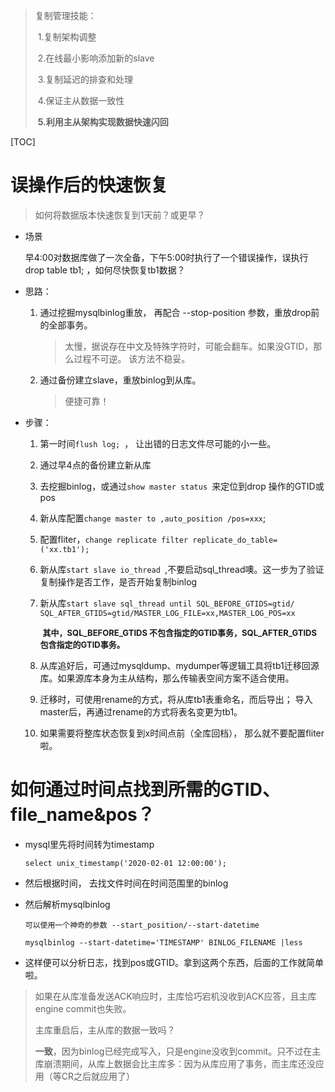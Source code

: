 > 复制管理技能：
>
> ​	1.复制架构调整
>
> ​	2.在线最小影响添加新的slave
>
> ​	3.复制延迟的排查和处理
>
> ​	4.保证主从数据一致性
>
> ​	**5.利用主从架构实现数据快速闪回**

[TOC]

# 误操作后的快速恢复

> 如何将数据版本快速恢复到1天前？或更早？

- 场景

  早4:00对数据库做了一次全备，下午5:00时执行了一个错误操作，误执行drop table tb1; ，如何尽快恢复tb1数据？

- 思路：

  1. 通过挖掘mysqlbinlog重放， 再配合 --stop-position 参数，重放drop前的全部事务。

     > 太慢，据说存在中文及特殊字符时，可能会翻车。如果没GTID，那么过程不可逆。 该方法不稳妥。

  2. 通过备份建立slave，重放binlog到从库。

     > 便捷可靠！

- 步骤：

  1. 第一时间`flush log; `， 让出错的日志文件尽可能的小一些。

  2. 通过早4点的备份建立新从库

  3. 去挖掘binlog，或通过`show master status `来定位到drop 操作的GTID或pos

  4. 新从库配置`change master to ,auto_position /pos=xxx`;

  5. 配置fliter，`change replicate filter replicate_do_table=('xx.tb1');`

  6. 新从库`start slave io_thread `,不要启动sql_thread噢。这一步为了验证复制操作是否工作，是否开始复制binlog

  7. 新从库`start slave sql_thread until SQL_BEFORE_GTIDS=gtid/ SQL_AFTER_GTIDS=gtid/MASTER_LOG_FILE=xx,MASTER_LOG_POS=xx`

     ​	**<font size=2>其中，SQL_BEFORE_GTIDS 不包含指定的GTID事务，SQL_AFTER_GTIDS 包含指定的GTID事务。</font>**

  8. 从库追好后，可通过mysqldump、mydumper等逻辑工具将tb1迁移回源库。如果源库本身为主从结构，那么传输表空间方案不适合使用。
  9. 迁移时，可使用rename的方式，将从库tb1表重命名，而后导出； 导入master后，再通过rename的方式将表名变更为tb1。
  10. 如果需要将整库状态恢复到x时间点前（全库回档）， 那么就不要配置fliter啦。

 

# 如何通过时间点找到所需的GTID、file_name&pos？

- mysql里先将时间转为timestamp

  ```
  select unix_timestamp('2020-02-01 12:00:00');
  ```

- 然后根据时间， 去找文件时间在时间范围里的binlog

- 然后解析mysqlbinlog 

  ```
  可以使用一个神奇的参数 --start_position/--start-datetime
  
  mysqlbinlog --start-datetime='TIMESTAMP' BINLOG_FILENAME |less
  ```

- 这样便可以分析日志，找到pos或GTID。拿到这两个东西，后面的工作就简单啦。

 

> 如果在从库准备发送ACK响应时，主库恰巧宕机没收到ACK应答，且主库engine commit也失败。
>
> 主库重启后，主从库的数据一致吗？
>
> **一致**，因为binlog已经完成写入，只是engine没收到commit。只不过在主库崩溃期间，从库上数据会比主库多：因为从库应用了事务，而主库还没应用（等CR之后就应用了）

